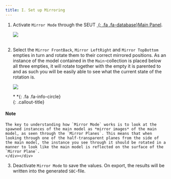 ```yaml
---
title: I. Set up Mirroring
---
```

1. Activate `Mirror Mode` through the SEUT [*&nbsp;*{: .fa .fa-database}Main Panel](/modding-reference/reference/tools/3d-modelling/seut/main-panel).

    ![](/modding-reference/assets/images/tutorials/seut/mirroring_setup.png)
<br><br/>

2. Select the `Mirror FrontBack`, `Mirror LeftRight` and `Mirror TopBottom` empties in turn and rotate them to their correct mirrored positions. As an instance of the model contained in the `Main`-collection is placed below all three empties, it will rotate together with the empty it is parented to and as such you will be easily able to see what the current state of the rotation is.

    ![](/modding-reference/assets/images/tutorials/seut/mirroring_rotate.png)

    <div class="callout-block callout-info"><div class="icon-holder">*&nbsp;*{: .fa .fa-info-circle}
    </div><div class="content">
    {: .callout-title}
#### Note
    The key to understanding how `Mirror Mode` works is to look at the spawned instances of the main model as *mirror images* of the main model, as seen through the `Mirror Planes`. This means that when looking through one of the half-transparent planes from the side of the main model, the instance you see through it should be rotated in a manner to look like the main model is reflected on the surface of the `Mirror Plane`.
    </div></div>

3. Deactivate `Mirror Mode` to save the values. On export, the results will be written into the generated `SBC`-file.
    
<br><br/>
